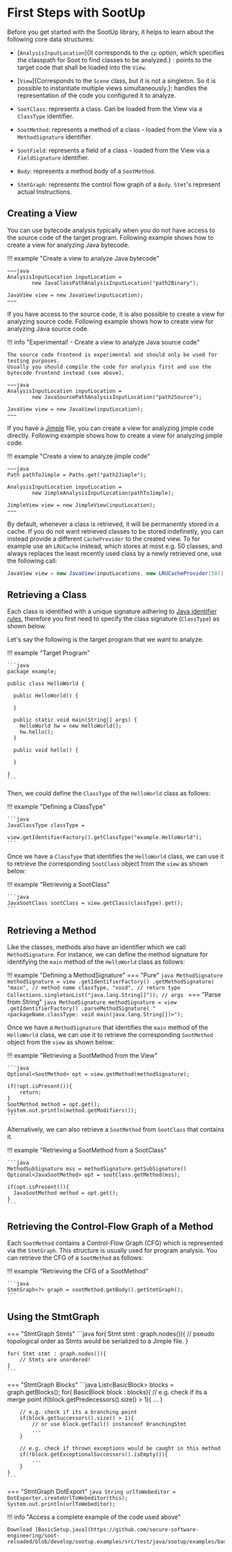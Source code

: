 # First Steps with SootUp
Before you get started with the SootUp library, it helps to learn about the following core data structures:

- [`AnalysisInputLocation`]{It corresponds to the `cp` option, which specifies the classpath for Soot to find classes to be analyzed.}
  : points to the target code that shall be loaded into the `View`.

- [`View`]{Corresponds to the `Scene` class, but it is not a singleton. So it is possible to instantiate multiple views simultaneously.}:
handles the representation of the code you configured it to analyze.

- `SootClass`: represents a class. Can be loaded from the View via a `ClassType` identifier.
- `SootMethod`: represents a method of a class - loaded from the View via a `MethodSignature` identifier.
- `SootField`: represents a field of a class - loaded from the View via a `FieldSignature` identifier.
- `Body`: represents a method body of a `SootMethod`.
- `StmtGraph`: represents the control flow graph of a `Body`. `Stmt`'s represent actual Instructions.

## Creating a View

You can use bytecode analysis typically when you do not have access to the source code of the target program. Following example shows how to create a view for analyzing Java bytecode.

!!! example "Create a view to analyze Java bytecode"

    ~~~java
    AnalysisInputLocation inputLocation = 
            new JavaClassPathAnalysisInputLocation("path2Binary");
            
    JavaView view = new JavaView(inputLocation);
    ~~~

If you have access to the source code, it is also possible to create a view for analyzing source code. Following example shows how to create view for analyzing Java source code.

!!! info "Experimental! - Create a view to analyze Java source code"

    The source code frontend is experimental and should only be used for testing purposes. 
    Usually you should compile the code for analysis first and use the bytecode frontend instead (see above). 

    ~~~java
    AnalysisInputLocation inputLocation = 
            new JavaSourcePathAnalysisInputLocation("path2Source");
            
    JavaView view = new JavaView(inputLocation);
    ~~~

If you have a [Jimple](../jimple) file, you can create a view for analyzing jimple code directly. Following example shows how to create a view for analyzing jimple code.

!!! example "Create a view to analyze jimple code"

    ~~~java
    Path pathToJimple = Paths.get("path2Jimple");
    
    AnalysisInputLocation inputLocation = 
            new JimpleAnalysisInputLocation(pathToJimple);
    
    JimpleView view = new JimpleView(inputLocation);
    ~~~

<!---
3. Create a project to analyze Android APK. 

   TODO: add code
--->

By default, whenever a class is retrieved, it will be permanently stored in a cache.
If you do not want retrieved classes to be stored indefinetly, you can instead provide a different `CacheProvider` to the created view.
To for example use an `LRUCache` instead, which stores at most e.g. 50 classes, and always replaces the least recently used class by a newly retrieved one, use the following call:

```java
JavaView view = new JavaView(inputLocations, new LRUCacheProvider(50));
```


## Retrieving a Class

Each class is identified with a unique signature adhering to [Java identifier rules](https://www.geeksforgeeks.org/java-identifiers/), therefore you first need to specify the class signature (`ClassType`) as shown below.

Let's say the following is the target program that we want to analyze:

!!! example "Target Program"
    
    ```java
    package example;
    
    public class HelloWorld {
    
      public HelloWorld() {
      
      }
    
      public static void main(String[] args) {
        HelloWorld hw = new HelloWorld();
        hw.hello();
      }

      public void hello() {

      }
      
    }
    ```

Then, we could define the `ClassType` of the `HelloWorld` class as follows:

!!! example "Defining a ClassType"

    ```java
    JavaClassType classType = 
            view.getIdentifierFactory().getClassType("example.HelloWorld");
    ```

Once we have a `ClassType` that identifies the `HelloWorld` class, we can use it to retrieve the corresponding `SootClass` object from the `view` as shown below:

!!! example "Retrieving a SootClass"

    ```java
    JavaSootClass sootClass = view.getClass(classType).get();
    ```

## Retrieving a Method
Like the classes, methods also have an identifier which we call `MethodSignature`. For instance, we can define the method signature for identifying the `main` method of the `HelloWorld` class as follows:

!!! example "Defining a MethodSignature"
    === "Pure"
        ```java
        MethodSignature methodSignature =
            view
                .getIdentifierFactory()
                .getMethodSignature(
                    "main", // method name
                    classType,
                    "void", // return type
                    Collections.singletonList("java.lang.String[]")); // args
        ```
    === "Parse from String"
        ```java
        MethodSignature methodSignature =
            view
                .getIdentifierFactory()
                .parseMethodSignature(
                    "<packageName.classType: void main(java.lang.String[])>");
        ```

Once we have a `MethodSignature` that identifies the `main` method of the `HelloWorld` class, we can use it to retrieve the corresponding `SootMethod` object from the `view` as shown below:

!!! example "Retrieving a SootMethod from the View"

    ```java
    Optional<SootMethod> opt = view.getMethod(methodSignature);
    
    if(!opt.isPresent()){
        return;
    }
    SootMethod method = opt.get();
    System.out.println(method.getModifiers());
    ```
Alternatively, we can also retrieve a `SootMethod` from `SootClass` that contains it.

!!! example "Retrieving a SootMethod from a SootClass"

    ```java
    MethodSubSignature mss = methodSignature.getSubSignature()
    Optional<JavaSootMethod> opt = sootClass.getMethod(mss);
    
    if(opt.isPresent()){
      JavaSootMethod method = opt.get();
    }
    ```

## Retrieving the Control-Flow Graph of a Method

Each `SootMethod` contains a Control-Flow Graph (CFG) which is represented via the `StmtGraph`. This structure is usually used for program analysis. You can retrieve the CFG of a `SootMethod` as follows:

!!! example "Retrieving the CFG of a SootMethod"

    ```java
    StmtGraph<?> graph = sootMethod.getBody().getStmtGraph();
    ```


## Using the StmtGraph

=== "StmtGraph Stmts"
    ```java
    for( Stmt stmt : graph.nodes()){
        // pseudo topological order as Stmts would be serialized to a Jimple file.
    }

    for( Stmt stmt : graph.nodes()){
        // Stmts are unordered!
    }
    ```
=== "StmtGraph Blocks"
    ```java
    List<BasicBlock<?>> blocks = graph.getBlocks();
    for( BasicBlock<?> block : blocks){
        // e.g. check if its a merge point
        if(block.getPredecessors().size() > 1){
            ...
        }

        // e.g. check if its a branching point
        if(block.getSuccessors().size() > 1){
            // or use block.getTail() instanceof BranchingStmt
            ...
        }

        // e.g. check if thrown exceptions would be caught in this method
        if(!block.getExceptionalSuccessors().isEmpty()){
            ...
        }
    }
    ```
=== "StmtGraph DotExport"
    ```java
    String urlToWebeditor = DotExporter.createUrlToWebeditor(this);
    System.out.println(urlToWebeditor);
    ```



!!! info "Access a complete example of the code used above"

    Download [BasicSetup.java](https://github.com/secure-software-engineering/soot-reloaded/blob/develop/sootup.examples/src/test/java/sootup/examples/basicSetup/BasicSetup.java)
